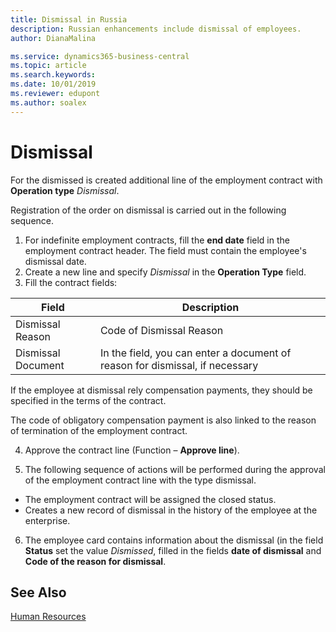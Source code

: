 ```yaml
---
title: Dismissal in Russia
description: Russian enhancements include dismissal of employees.
author: DianaMalina

ms.service: dynamics365-business-central
ms.topic: article
ms.search.keywords:
ms.date: 10/01/2019
ms.reviewer: edupont
ms.author: soalex
---
```


# Dismissal

For the dismissed is created additional line of the employment contract with **Operation type** *Dismissal*. 

Registration of the order on dismissal is carried out in the following sequence. 

1. For indefinite employment contracts, fill the **end date** field in the employment contract header. The field must contain the employee's dismissal date.
2. Create a new line and specify *Dismissal* in the **Operation Type** field.
3. Fill the contract fields:

| Field              | Description                                                  |
| ------------------ | ------------------------------------------------------------ |
| Dismissal Reason   | Code of  Dismissal Reason                                    |
| Dismissal Document | In the field, you can enter a document of reason for dismissal, if necessary |

If the employee at dismissal rely compensation payments, they should be specified in the terms of the contract.

The code of obligatory compensation payment is also linked to the reason of termination of the employment contract.

4. Approve the contract line (Function – **Approve line**). 

5. The following sequence of actions will be performed during the approval of the employment contract line with the type dismissal. 

- The employment contract will be assigned the closed status.
- Creates a new record of dismissal in the history of the employee at the enterprise. 

6. The employee card contains information about the dismissal (in the field **Status** set the value *Dismissed*, filled in the fields **date of dismissal** and **Code of the reason for dismissal**.

## See Also

[Human Resources](Human-Resources.md)
